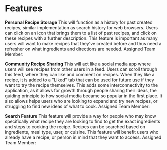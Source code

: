 # Features

**Personal Recipe Storage**
This will function as a history for past created recipes, similar implementation as search history for web browsers.
Users can click on an icon that brings them to a list of past recipes, and click on these recipes with a further description.
This feature is important as many users will want to make recipes that they've created before and thus need a refresher
on what ingredients and directions are needed.
Assigned Team Member:

**Community Recipe Sharing**
This will act like a social media app where users will see recipes from other users in a feed. Users can scroll through this
feed, where they can like and comment on recipes. When they like a recipe, it is added to a "Liked" tab that can be used for
future use if they want to try the recipe themselves. This adds some interconnectivity to the application, as it allows for growth
through people sharing their ideas, the guiding principle to how social media became so popular in the first place. It also allows
helps users who are looking to expand and try new recipes, or struggling to find new ideas of what to cook.
Assigned Team Member:

**Search Feature**
This feature will provide a way for people who may know specifically what recipe they are looking to find to get the exact
ingredients and steps to cooking the recipe. Recipes can be searched based on ingredients, meal type, user, or cuisine. This
feature will benefit users who already have a recipe, or person in mind that they want to access.
Assigned Team Member:
